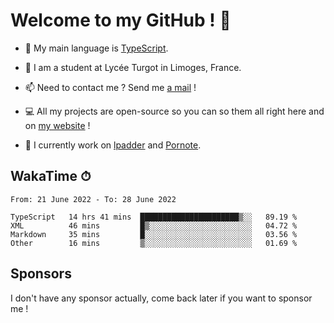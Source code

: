 # Welcome to my GitHub ! 🌃

- 🔭 My main language is [TypeScript](https://www.typescriptlang.org/).

- 🌱 I am a student at Lycée Turgot in Limoges, France.

- 📫 Need to contact me ? Send me <a href="mailto:mikkel@milescode.dev">a mail</a> !

- 💻 All my projects are open-source so you can so them all right here and on <a href="https://www.vexcited.ml">my website</a> !

- 👀 I currently work on [lpadder](https://github.com/Vexcited/lpadder) and [Pornote](https://github.com/Vexcited/Pornote).

## WakaTime ⏱

<!--START_SECTION:waka-->

```text
From: 21 June 2022 - To: 28 June 2022

TypeScript   14 hrs 41 mins  ██████████████████████▒░░   89.19 %
XML          46 mins         █▒░░░░░░░░░░░░░░░░░░░░░░░   04.72 %
Markdown     35 mins         █░░░░░░░░░░░░░░░░░░░░░░░░   03.56 %
Other        16 mins         ▒░░░░░░░░░░░░░░░░░░░░░░░░   01.69 %
```

<!--END_SECTION:waka-->

## Sponsors

I don't have any sponsor actually, come back later if you want to sponsor me !
